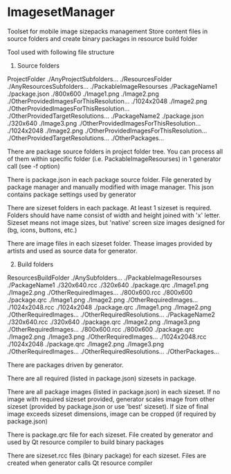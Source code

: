 # ImagesetManager
Toolset for mobile image sizepacks management
Store content files in source folders and create binary packages in resource build folder

Tool used with following file structure

1. Source folders

ProjectFolder
	./AnyProjectSubfolders...
	./ResourcesFolder
		./AnyResourcesSubfolders...
		./PackableImageResourses
			./PackageName1
				./package.json
				./800x600
					./Image1.png
					./Image2.png
					./OtherProvidedImagesForThisResolution...
				./1024x2048
					./Image2.png
					./OtherProvidedImagesForThisResolution...
				./OtherProvidedTargetResolutions...
			./PackageName2
				./package.json
				./320x640
					./Image3.png
					./OtherProvidedImagesForThisResolution...
				./1024x2048
					./Image2.png
					./OtherProvidedImagesForThisResolution...
				./OtherProvidedTargetResolutions...
			./OtherPackages...

There are package source folders in project folder tree. You can process all of them within specific folder (i.e. PackableImageResourses) in 1 generator call (see -f option)

There is package.json in each package source folder. File generated by package manager and manually modified with image manager. This json contains package settings used by generator

There are sizeset folders in each package. At least 1 sizeset is required. Folders should have name consist of width and height joined with 'x' letter. Sizeset means not image sizes, but 'native' screen size images designed for (bg, icons, buttons, etc.)

There are image files in each sizeset folder. Thease images provided by artists and used as source data for generator. 


2. Build folders

ResourcesBuildFolder
	./AnySubfolders...
	./PackableImageResourses
		./PackageName1
			./320x640.rcc
			./320x640
				./package.qrc
				./Image1.png
				./Image2.png
				./OtherRequiredImages...
			./800x600.rcc
			./800x600
				./package.qrc
				./Image1.png
				./Image2.png
				./OtherRequiredImages...
			./1024x2048.rcc
			./1024x2048
				./package.qrc
				./Image1.png
				./Image2.png
				./OtherRequiredImages...
			./OtherRequiredResolutions...
		./PackageName2
			./320x640.rcc
			./320x640
				./package.qrc
				./Image2.png
				./Image3.png
				./OtherRequiredImages...
			./800x600.rcc
			./800x600
				./package.qrc
				./Image2.png
				./Image3.png
				./OtherRequiredImages...
			./1024x2048.rcc
			./1024x2048
				./package.qrc
				./Image2.png
				./Image3.png
				./OtherRequiredImages...
			./OtherRequiredResolutions...
		./OtherPackages...

There are packages driven by generator.

There are all required (listed in package.json) sizesets in package.

There are all package images (listed in package.json) in each sizeset. If no image with required sizeset provided, generator scales image from other sizeset (provided by package.json or use 'best' sizeset). If size of final image exceeds sizeset dimensions, image can be cropped (if required by package.json)

There is package.qrc file for each sizeset. File created by generator and used by Qt resource compiler to build binary packages

There are sizeset.rcc files (binary package) for each sizeset. Files are created when generator calls Qt resource compiler